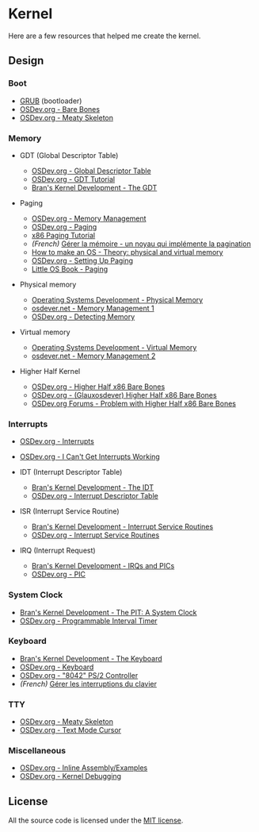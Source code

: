 # Kernel

Here are a few resources that helped me create the kernel.

## Design

### Boot

- [GRUB](https://www.gnu.org/software/grub/) (bootloader)
- [OSDev.org - Bare Bones](http://wiki.osdev.org/Bare_Bones)
- [OSDev.org - Meaty Skeleton](http://wiki.osdev.org/Meaty_Skeleton)

### Memory

- GDT (Global Descriptor Table)

   - [OSDev.org - Global Descriptor Table](http://wiki.osdev.org/Global_Descriptor_Table)
   - [OSDev.org - GDT Tutorial](http://wiki.osdev.org/GDT_Tutorial)
   - [Bran's Kernel Development - The GDT](http://www.osdever.net/bkerndev/Docs/gdt.htm)

- Paging

   - [OSDev.org - Memory Management](http://wiki.osdev.org/Memory_Management)
   - [OSDev.org - Paging](http://wiki.osdev.org/Paging)
   - [x86 Paging Tutorial](http://www.cirosantilli.com/x86-paging/)
   - *(French)* [Gérer la mémoire - un noyau qui implémente la pagination](http://a.michelizza.free.fr/pmwiki.php?n=TutoOS.Mm)
   - [How to make an OS - Theory: physical and virtual memory](https://samypesse.gitbooks.io/how-to-create-an-operating-system/content/Chapter-8/)
   - [OSDev.org - Setting Up Paging](http://wiki.osdev.org/Setting_Up_Paging)
   - [Little OS Book - Paging](https://littleosbook.github.io/#paging)

- Physical memory

   - [Operating Systems Development - Physical Memory](http://www.brokenthorn.com/Resources/OSDev17.html)
   - [osdever.net - Memory Management 1](http://www.osdever.net/tutorials/view/memory-management-1)
   - [OSDev.org - Detecting Memory](http://wiki.osdev.org/Detecting_Memory_(x86))

- Virtual memory

   - [Operating Systems Development - Virtual Memory](http://www.brokenthorn.com/Resources/OSDev18.html)
   - [osdever.net - Memory Management 2](http://www.osdever.net/tutorials/view/memory-management-2)


- Higher Half Kernel

   - [OSDev.org - Higher Half x86 Bare Bones](http://wiki.osdev.org/Higher_Half_x86_Bare_Bones)
   - [OSDev.org - (Glauxosdever) Higher Half x86 Bare Bones](http://wiki.osdev.org/User:Glauxosdever/Higher_Half_x86_Bare_Bones)
   - [OSDev.org Forums - Problem with Higher Half x86 Bare Bones](http://forum.osdev.org/viewtopic.php?f=1&t=30747&p=264551)

### Interrupts

- [OSDev.org - Interrupts](http://wiki.osdev.org/Interrupts)
- [OSDev.org - I Can't Get Interrupts Working](http://wiki.osdev.org/I_Can't_Get_Interrupts_Working)

- IDT (Interrupt Descriptor Table)

   - [Bran's Kernel Development - The IDT](http://www.osdever.net/bkerndev/Docs/idt.htm)
   - [OSDev.org - Interrupt Descriptor Table](http://wiki.osdev.org/Interrupt_Descriptor_Table)

- ISR (Interrupt Service Routine)

   - [Bran's Kernel Development - Interrupt Service Routines](http://www.osdever.net/bkerndev/Docs/isrs.htm)
   - [OSDev.org - Interrupt Service Routines](http://wiki.osdev.org/Interrupt_Service_Routines)

- IRQ (Interrupt Request)

   - [Bran's Kernel Development - IRQs and PICs](http://www.osdever.net/bkerndev/Docs/irqs.htm)
   - [OSDev.org - PIC](http://wiki.osdev.org/PIC)

### System Clock

- [Bran's Kernel Development - The PIT: A System Clock](http://www.osdever.net/bkerndev/Docs/pit.htm)
- [OSDev.org - Programmable Interval Timer](http://wiki.osdev.org/PIT)

### Keyboard

- [Bran's Kernel Development - The Keyboard](http://www.osdever.net/bkerndev/Docs/keyboard.htm)
- [OSDev.org - Keyboard](http://wiki.osdev.org/Keyboard)
- [OSDev.org - "8042" PS/2 Controller](http://wiki.osdev.org/%228042%22_PS/2_Controller)
- *(French)* [Gérer les interruptions du clavier](http://a.michelizza.free.fr/pmwiki.php?n=TutoOS.Kbd)

### TTY

- [OSDev.org - Meaty Skeleton](http://wiki.osdev.org/Meaty_Skeleton)
- [OSDev.org - Text Mode Cursor](http://wiki.osdev.org/Text_Mode_Cursor)

### Miscellaneous

- [OSDev.org - Inline Assembly/Examples](http://wiki.osdev.org/Inline_Assembly/Examples)
- [OSDev.org - Kernel Debugging](http://wiki.osdev.org/How_Do_I_Use_A_Debugger_With_My_OS)

## License

All the source code is licensed under the [MIT license](https://opensource.org/licenses/mit-license.php).
